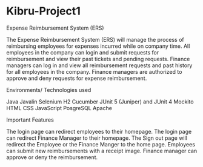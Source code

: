# Kibru-Project1 

Expense Reimbursement System  (ERS)


The Expense Reimbursement System (ERS) will manage the process of reimbursing employees for expenses incurred while on company time.
All employees in the company can login and submit requests for reimbursement and view their past tickets and pending requests. 
Finance managers can log in and view all reimbursement requests and past history for all employees in the company. 
Finance managers are authorized to approve and deny requests for expense reimbursement.
 
  
Environments/ Technologies used 

Java
Javalin
Selenium
H2
Cucumber
JUnit 5 (Juniper) and JUnit 4
Mockito
HTML
CSS
JavaScript
PosgreSQL
Apache


Important Features

The login page can redirect employees to their homepage.
The login page can redirect Finance Manager to their homepage.
The Sign out page will redirect the Employee or the Finance Manger to the home page.
Employees can submit new reimbursements with a receipt image.
Finance manager can approve or deny the reimbursement.
